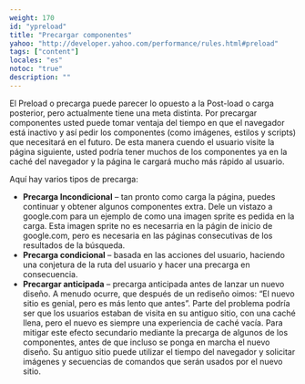 ```yaml
---
weight: 170
id: "ypreload"
title: "Precargar componentes"
yahoo: "http://developer.yahoo.com/performance/rules.html#preload"
tags: ["content"]
locales: "es"
notoc: "true"
description: ""
---
```


El Preload o precarga puede parecer lo opuesto a la Post-load o carga posterior, pero actualmente tiene una meta distinta. Por precargar componentes usted puede tomar ventaja del tiempo en que el navegador está inactivo y así pedir los componentes (como imágenes, estilos y scripts) que necesitará en el futuro. De esta manera cuendo el usuario visite la página siguiente, usted podría tener muchos de los componentes ya en la caché del navegador y la página le cargará mucho más rápido al usuario.

Aquí hay varios tipos de precarga:

- **Precarga Incondicional** – tan pronto como carga la página, puedes continuar y obtener algunos componentes extra. Dele un vistazo a google.com para un ejemplo de como una imagen sprite es pedida en la carga. Esta imagen sprite no es necesarria en la págin de inicio de google.com, pero es necesaria en las páginas consecutivas de los resultados de la búsqueda.
- **Precarga condicional** – basada en las acciones del usuario, haciendo una conjetura de la ruta del usuario y hacer una precarga en consecuencia.
- **Precargar anticipada** – precarga anticipada antes de lanzar un nuevo diseño. A menudo ocurre, que después de un rediseño oimos: “El nuevo sitio es genial, pero es más lento que antes”. Parte del problema podría ser que los usuarios estaban de visita en su antiguo sitio, con una caché llena, pero el nuevo es siempre una experiencia de caché vacía. Para mitigar este efecto secundario mediante la precarga de algunos de los componentes, antes de que incluso se ponga en marcha el nuevo diseño. Su antiguo sitio puede utilizar el tiempo del navegador y solicitar imágenes y secuencias de comandos que serán usados ​​por el nuevo sitio.